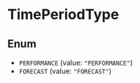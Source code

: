 # TimePeriodType

## Enum

* `PERFORMANCE` (value: `"PERFORMANCE"`)
* `FORECAST` (value: `"FORECAST"`)
